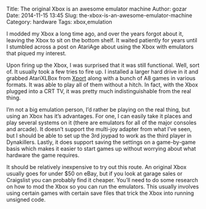 Title: The original Xbox is an awesome emulator machine
Author: gozar
Date: 2014-11-15 13:45
Slug: the-xbox-is-an-awesome-emulator-machine
Category: hardware 
Tags: xbox,emulation

I modded my Xbox a long time ago, and over the years forgot about it, leaving the Xbox to sit on the bottom shelf. It waited patiently for years until I stumbled across a post on AtariAge about using the Xbox with emulators that piqued my interest.

Upon firing up the Xbox, I was surprised that it was still functional. Well, sort of. It usually took a few tries to fire up. I installed a larger hard drive in it and grabbed AtariXLBox from [Xport](http://xport.xbox-scene.com/) along with a bunch of A8 games in various formats. It was able to play all of them without a hitch. In fact, with the Xbox plugged into a CRT TV, it was pretty much indistinguishable from the real thing.

I’m not a big emulation person, I’d rather be playing on the real thing, but using an Xbox has it’s advantages. For one, I can easily take it places and play several systems on it (there are emulators for all of the major consoles and arcade). It doesn’t support the multi-joy adapter from what I’ve seen, but I should be able to set up the 3rd joypad to work as the third player in Dynakillers. Lastly, it does support saving the settings on a game-by-game basis which makes it easier to start games up without worrying about what hardware the game requires.

It should be relatively inexpensive to try out this route. An original Xbox usually goes for under $50 on eBay, but if you look at garage sales or Craigslist you can probably find it cheaper. You’ll need to do some research on how to mod the Xbox so you can run the emulators. This usually involves using certain games with certain save files that trick the Xbox into running unsigned code. 
